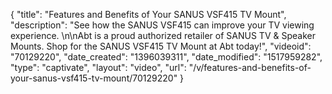 {
    "title": "Features and Benefits of Your SANUS VSF415 TV Mount",
    "description": "See how the SANUS VSF415 can improve your TV viewing experience. \n\nAbt is a proud authorized retailer of SANUS TV & Speaker Mounts. Shop for the SANUS VSF415 TV Mount at Abt today!",
    "videoid": "70129220",
    "date_created": "1396039311",
    "date_modified": "1517959282",
    "type": "captivate",
    "layout": "video",
    "url": "\/v\/features-and-benefits-of-your-sanus-vsf415-tv-mount\/70129220"
}